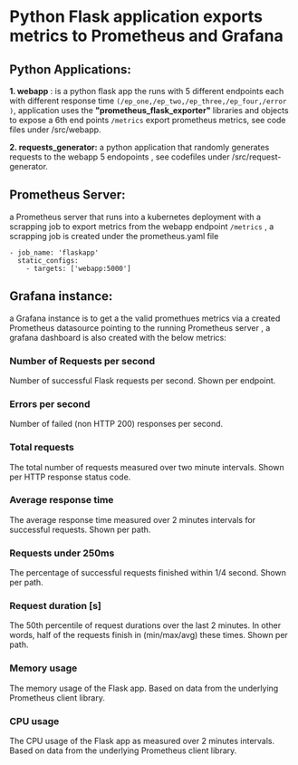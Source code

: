 # Python Flask application exports metrics to Prometheus and Grafana

## **Python Applications:**

 **1. webapp** : is a python flask app the runs with 5 different endpoints each with different response time `(/ep_one,/ep_two,/ep_three,/ep_four,/error )`, application uses the **"prometheus_flask_exporter"** libraries and objects to expose a 6th end points `/metrics` export prometheus metrics, see code files under /src/webapp.
 
 **2. requests_generator:** a python application that randomly generates requests to the webapp 5 endopoints , see codefiles under /src/request-generator.

## **Prometheus Server:**

a Prometheus server that runs into a kubernetes deployment with a scrapping job to export metrics from the webapp endpoint `/metrics` , a scrapping job is created under the prometheus.yaml file 

    - job_name: 'flaskapp'
      static_configs:
        - targets: ['webapp:5000'] 
 
## **Grafana instance:**

a Grafana instance is to get a the valid promethues metrics via a created Prometheus datasource pointing to the running Prometheus server , a grafana dashboard is also created with the below metrics:

### Number of Requests per second

Number of successful Flask requests per second. Shown per endpoint.

### Errors per second

Number of failed (non HTTP 200) responses per second.

### Total requests

The total number of requests measured over two minute intervals. Shown per HTTP response status code.

### Average response time

The average response time measured over 2 minutes intervals for successful requests. Shown per path.

### Requests under 250ms

The percentage of successful requests finished within 1/4 second. Shown per path.

### Request duration [s] 

The 50th percentile of request durations over the last 2 minutes. In other words, half of the requests finish in (min/max/avg) these times. Shown per path.


### Memory usage

The memory usage of the Flask app. Based on data from the underlying Prometheus client library.

### CPU usage

The CPU usage of the Flask app as measured over 2 minutes intervals. Based on data from the underlying Prometheus client library.
